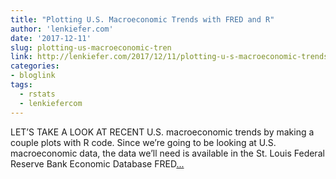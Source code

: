 ```yaml
---
title: "Plotting U.S. Macroeconomic Trends with FRED and R"
author: 'lenkiefer.com'
date: '2017-12-11'
slug: plotting-us-macroeconomic-tren
link: http://lenkiefer.com/2017/12/11/plotting-u-s-macroeconomic-trends-with-fred-and-r/
categories:
- bloglink
tags:
  - rstats
  - lenkiefercom
---
```


LET’S TAKE A LOOK AT RECENT U.S. macroeconomic trends by making a couple plots with R code. Since we’re going to be looking at U.S. macroeconomic data, the data we’ll need is available in the St. Louis Federal Reserve Bank Economic Database FRED[... <i class="fas fa-external-link-alt"></i>](http://lenkiefer.com/2017/12/11/plotting-u-s-macroeconomic-trends-with-fred-and-r/)

